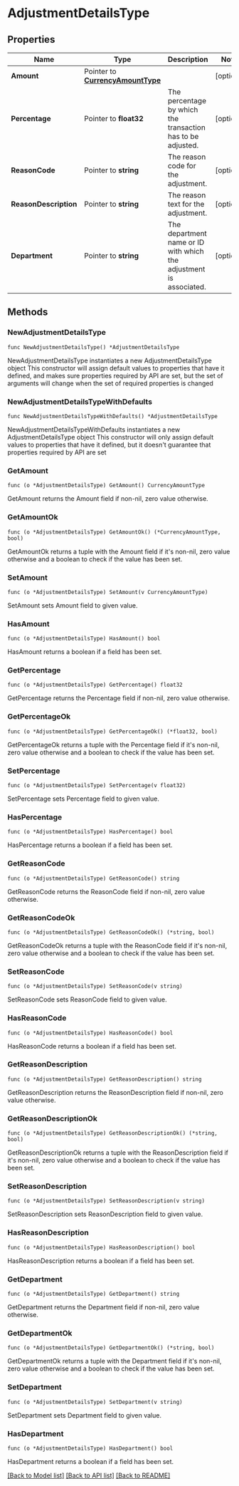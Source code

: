 # AdjustmentDetailsType

## Properties

Name | Type | Description | Notes
------------ | ------------- | ------------- | -------------
**Amount** | Pointer to [**CurrencyAmountType**](CurrencyAmountType.md) |  | [optional] 
**Percentage** | Pointer to **float32** | The percentage by which the transaction has to be adjusted. | [optional] 
**ReasonCode** | Pointer to **string** | The reason code for the adjustment. | [optional] 
**ReasonDescription** | Pointer to **string** | The reason text for the adjustment. | [optional] 
**Department** | Pointer to **string** | The department name or ID with which the adjustment is associated. | [optional] 

## Methods

### NewAdjustmentDetailsType

`func NewAdjustmentDetailsType() *AdjustmentDetailsType`

NewAdjustmentDetailsType instantiates a new AdjustmentDetailsType object
This constructor will assign default values to properties that have it defined,
and makes sure properties required by API are set, but the set of arguments
will change when the set of required properties is changed

### NewAdjustmentDetailsTypeWithDefaults

`func NewAdjustmentDetailsTypeWithDefaults() *AdjustmentDetailsType`

NewAdjustmentDetailsTypeWithDefaults instantiates a new AdjustmentDetailsType object
This constructor will only assign default values to properties that have it defined,
but it doesn't guarantee that properties required by API are set

### GetAmount

`func (o *AdjustmentDetailsType) GetAmount() CurrencyAmountType`

GetAmount returns the Amount field if non-nil, zero value otherwise.

### GetAmountOk

`func (o *AdjustmentDetailsType) GetAmountOk() (*CurrencyAmountType, bool)`

GetAmountOk returns a tuple with the Amount field if it's non-nil, zero value otherwise
and a boolean to check if the value has been set.

### SetAmount

`func (o *AdjustmentDetailsType) SetAmount(v CurrencyAmountType)`

SetAmount sets Amount field to given value.

### HasAmount

`func (o *AdjustmentDetailsType) HasAmount() bool`

HasAmount returns a boolean if a field has been set.

### GetPercentage

`func (o *AdjustmentDetailsType) GetPercentage() float32`

GetPercentage returns the Percentage field if non-nil, zero value otherwise.

### GetPercentageOk

`func (o *AdjustmentDetailsType) GetPercentageOk() (*float32, bool)`

GetPercentageOk returns a tuple with the Percentage field if it's non-nil, zero value otherwise
and a boolean to check if the value has been set.

### SetPercentage

`func (o *AdjustmentDetailsType) SetPercentage(v float32)`

SetPercentage sets Percentage field to given value.

### HasPercentage

`func (o *AdjustmentDetailsType) HasPercentage() bool`

HasPercentage returns a boolean if a field has been set.

### GetReasonCode

`func (o *AdjustmentDetailsType) GetReasonCode() string`

GetReasonCode returns the ReasonCode field if non-nil, zero value otherwise.

### GetReasonCodeOk

`func (o *AdjustmentDetailsType) GetReasonCodeOk() (*string, bool)`

GetReasonCodeOk returns a tuple with the ReasonCode field if it's non-nil, zero value otherwise
and a boolean to check if the value has been set.

### SetReasonCode

`func (o *AdjustmentDetailsType) SetReasonCode(v string)`

SetReasonCode sets ReasonCode field to given value.

### HasReasonCode

`func (o *AdjustmentDetailsType) HasReasonCode() bool`

HasReasonCode returns a boolean if a field has been set.

### GetReasonDescription

`func (o *AdjustmentDetailsType) GetReasonDescription() string`

GetReasonDescription returns the ReasonDescription field if non-nil, zero value otherwise.

### GetReasonDescriptionOk

`func (o *AdjustmentDetailsType) GetReasonDescriptionOk() (*string, bool)`

GetReasonDescriptionOk returns a tuple with the ReasonDescription field if it's non-nil, zero value otherwise
and a boolean to check if the value has been set.

### SetReasonDescription

`func (o *AdjustmentDetailsType) SetReasonDescription(v string)`

SetReasonDescription sets ReasonDescription field to given value.

### HasReasonDescription

`func (o *AdjustmentDetailsType) HasReasonDescription() bool`

HasReasonDescription returns a boolean if a field has been set.

### GetDepartment

`func (o *AdjustmentDetailsType) GetDepartment() string`

GetDepartment returns the Department field if non-nil, zero value otherwise.

### GetDepartmentOk

`func (o *AdjustmentDetailsType) GetDepartmentOk() (*string, bool)`

GetDepartmentOk returns a tuple with the Department field if it's non-nil, zero value otherwise
and a boolean to check if the value has been set.

### SetDepartment

`func (o *AdjustmentDetailsType) SetDepartment(v string)`

SetDepartment sets Department field to given value.

### HasDepartment

`func (o *AdjustmentDetailsType) HasDepartment() bool`

HasDepartment returns a boolean if a field has been set.


[[Back to Model list]](../README.md#documentation-for-models) [[Back to API list]](../README.md#documentation-for-api-endpoints) [[Back to README]](../README.md)


